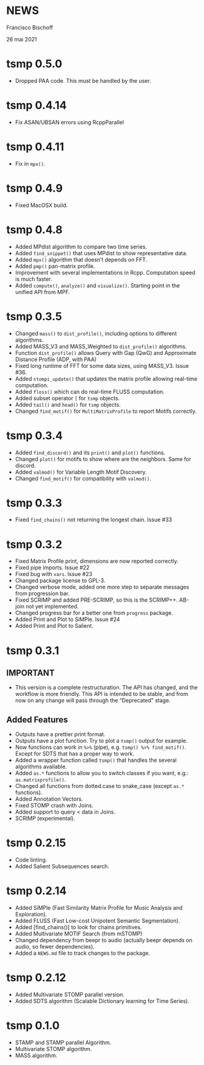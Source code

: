 NEWS
================
Francisco Bischoff

26 mai 2021

<!-- NEWS.md is generated from NEWS.Rmd. Please edit that file -->

# tsmp 0.5.0

-   Dropped PAA code. This must be handled by the user.

# tsmp 0.4.14

-   Fix ASAN/UBSAN errors using RcppParallel

# tsmp 0.4.11

-   Fix in `mpx()`.

# tsmp 0.4.9

-   Fixed MacOSX build.

# tsmp 0.4.8

-   Added MPdist algorithm to compare two time series.
-   Added `find_snippet()` that uses MPdist to show representative data.
-   Added `mpx()` algorithm that doesn’t depends on FFT.
-   Added `pmp()` pan-matrix profile.
-   Improvement with several implementations in Rcpp. Computation speed
    is much faster.
-   Added `compute()`, `analyze()` and `visualize()`. Starting point in
    the unified API from MPF.

# tsmp 0.3.5

-   Changed `mass()` to `dist_profile()`, including options to different
    algorithms.
-   Added MASS\_V3 and MASS\_Weighted to `dist_profile()` algorithms.
-   Function `dist_profile()` allows Query with Gap (QwG) and
    Approximate Distance Profile (ADP, with PAA)
-   Fixed long runtime of FFT for some data sizes, using MASS\_V3. Issue
    \#36.
-   Added `stompi_update()` that updates the matrix profile allowing
    real-time computation.
-   Added `floss()` which can do real-time FLUSS computation.
-   Added subset operator `[` for `tsmp` objects.
-   Added `tail()` and `head()` for `tsmp` objects.
-   Changed `find_motif()` for `MultiMatrixProfile` to report Motifs
    correctly.

# tsmp 0.3.4

-   Added `find_discord()` and its `print()` and `plot()` functions.
-   Changed `plot()` for motifs to show where are the neighbors. Same
    for discord.
-   Added `valmod()` for Variable Length Motif Discovery.
-   Changed `find_motif()` for compatibility with `valmod()`.

# tsmp 0.3.3

-   Fixed `find_chains()` not returning the longest chain. Issue \#33

# tsmp 0.3.2

-   Fixed Matrix Profile print, dimensions are now reported correctly.
-   Fixed pipe imports. Issue \#22
-   Fixed bug with `vars`. Issue \#23
-   Changed package license to GPL-3.
-   Changed verbose mode, added one more step to separate messages from
    progression bar.
-   Fixed SCRIMP and added PRE-SCRIMP, so this is the SCRIMP++. AB-join
    not yet implemented.
-   Changed progress bar for a better one from `progress` package.
-   Added Print and Plot to SiMPle. Issue \#24
-   Added Print and Plot to Salient.

# tsmp 0.3.1

## IMPORTANT

-   This version is a complete restructuration. The API has changed, and
    the workflow is more friendly. This API is intended to be stable,
    and from now on any change will pass through the “Deprecated” stage.

## Added Features

-   Outputs have a prettier print format.
-   Outputs have a plot function. Try to plot a `tsmp()` output for
    example.
-   Now functions can work in `%>%` (pipe),
    e.g. `tsmp() %>% find_motif()`. Except for SDTS that has a proper
    way to work.
-   Added a wrapper function called `tsmp()` that handles the several
    algorithms available.
-   Added `as.*` functions to allow you to switch classes if you want,
    e.g.: `as.matrixprofile()`.
-   Changed all functions from dotted.case to snake\_case (except `as.*`
    functions).
-   Added Annotation Vectors.
-   Fixed STOMP crash with Joins.
-   Added support to query &lt; data in Joins.
-   SCRIMP (experimental).

# tsmp 0.2.15

-   Code linting.
-   Added Salient Subsequences search.

# tsmp 0.2.14

-   Added SiMPle (Fast Similarity Matrix Profile for Music Analysis and
    Exploration).
-   Added FLUSS (Fast Low-cost Unipotent Semantic Segmentation).
-   Added \[find\_chains()\] to look for chains primitives.
-   Added Multivariate MOTIF Search (from mSTOMP)
-   Changed dependency from beepr to audio (actually beepr depends on
    audio, so fewer dependencies).
-   Added a `NEWS.md` file to track changes to the package.

# tsmp 0.2.12

-   Added Multivariate STOMP parallel version.
-   Added SDTS algorithm (Scalable Dictionary learning for Time Series).

# tsmp 0.1.0

-   STAMP and STAMP parallel Algorithm.
-   Multivariate STOMP algorithm.
-   MASS algorithm.
